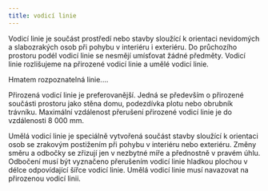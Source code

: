 ```yaml
---
title: vodicí linie
---
```

Vodicí linie je součást prostředí nebo stavby sloužící k orientaci nevidomých a slabozrakých osob při pohybu v interiéru i exteriéru. Do průchozího prostoru podél vodicí linie se nesmějí umísťovat žádné předměty. Vodicí linie rozlišujeme na přirozené vodicí linie a umělé vodicí linie. 

Hmatem rozpoznatelná linie....

Přirozená vodicí linie je preferovanější. Jedná se především o přirozené součásti prostoru jako stěna domu, podezdívka plotu nebo obrubník trávníku. Maximální vzdálenost přerušení přirozené vodicí linie je do vzdálenosti  8 000 mm.

Umělá vodicí linie je speciálně vytvořená součást stavby sloužící k orientaci osob se zrakovým postižením při pohybu v interiéru nebo exteriéru.  Změny směru a odbočky se zřizují jen v nezbytné míře a přednostně v pravém úhlu. Odbočení musí být vyznačeno přerušením vodicí linie hladkou plochou v délce odpovídající šířce
vodicí linie. Umělá vodicí linie musí navazovat na přirozenou vodicí linii.